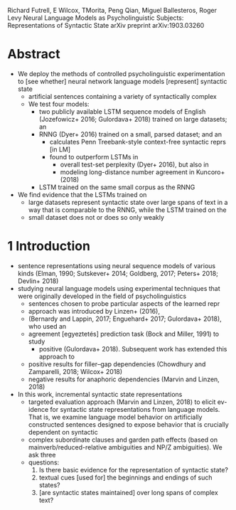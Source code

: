 Richard Futrell, E Wilcox, TMorita, Peng Qian, Miguel Ballesteros, Roger Levy
Neural Language Models as Psycholinguistic Subjects:
  Representations of Syntactic State
arXiv preprint arXiv:1903.03260

# Abstract

* We deploy the methods of controlled psycholinguistic experimentation to [see
  whether] neural network language models [represent] syntactic state
  * artificial sentences containing a variety of syntactically complex
  * We test four models:
    * two publicly available LSTM sequence models of English (Jozefowicz+ 2016;
      Gulordava+ 2018) trained on large datasets; an
    * RNNG (Dyer+ 2016) trained on a small, parsed dataset; and an
      * calculates Penn Treebank-style context-free syntactic reprs [in LM]
      * found to outperform LSTMs in
        * overall test-set perplexity (Dyer+ 2016), but also in
        * modeling long-distance number agreement in Kuncoro+ (2018)
    * LSTM trained on the same small corpus as the RNNG
* We find evidence that the LSTMs trained on
  * large datasets represent syntactic state over large spans of text
    in a way that is comparable to the RNNG, while the LSTM trained on the
  * small dataset does not or does so only weakly

# 1 Introduction

* sentence representations using neural sequence models of various kinds
  (Elman, 1990; Sutskever+ 2014; Goldberg, 2017; Peters+ 2018; Devlin+ 2018)
* studying neural language models using experimental techniques that were
  originally developed in the field of psycholinguistics
  * sentences chosen to probe particular aspects of the learned repr
  * approach was introduced by Linzen+ (2016),
  * (Bernardy and Lappin, 2017; Enguehard+ 2017; Gulordava+ 2018), who used an
  * agreement [egyeztetés] prediction task (Bock and Miller, 1991) to study
    * positive (Gulordava+ 2018). Subsequent work has extended this approach to
  * positive results for filler–gap dependencies
    (Chowdhury and Zamparelli, 2018; Wilcox+ 2018)
  * negative results for anaphoric dependencies (Marvin and Linzen, 2018)
* In this work, incremental syntactic state representations
  * targeted evaluation approach (Marvin and Linzen, 2018) to elicit ev-
    idence for syntactic state representations from language models. That is,
    we examine language model behavior on artificially constructed sentences
    designed to expose behavior that is crucially dependent on syntactic
  * complex subordinate clauses and garden path effects (based on
    mainverb/reduced-relative ambiguities and NP/Z ambiguities). We ask three
  * questions:
    1. Is there basic evidence for the representation of syntactic state?
    1. textual cues [used for] the beginnings and endings of such states?
    1. [are syntactic states maintained] over long spans of complex text?
